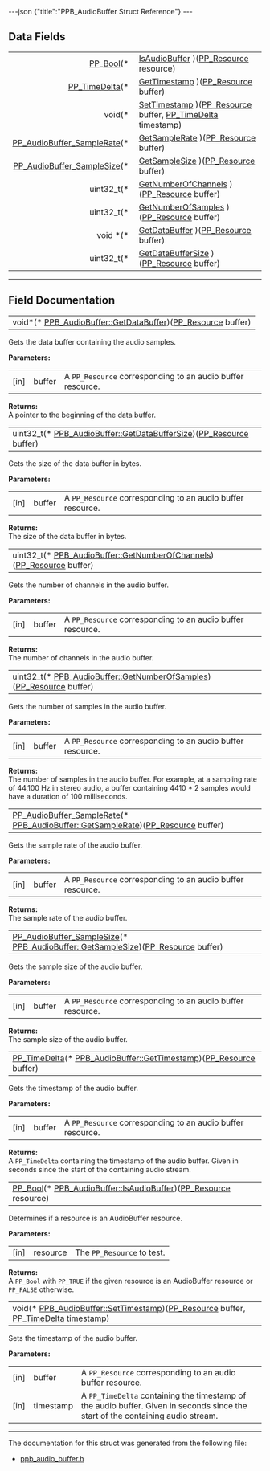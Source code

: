 ---json {"title":"PPB\_AudioBuffer Struct Reference"} ---

Data Fields
-----------

<table><tbody><tr class="odd"><td style="text-align: right;"><a href="/docs/native-client/pepper_dev/c/group___enums#ga4f272d99be14aacafe08dfd4ef830918" class="el">PP_Bool</a>(* </td><td><a href="/docs/native-client/pepper_dev/c/struct_p_p_b___audio_buffer__0__1#a0d62d7fb07cae07004bbc6fbe1f14dcd" class="el">IsAudioBuffer</a> )(<a href="/docs/native-client/pepper_dev/c/group___typedefs#gafdc3895ee80f4750d0d95ae1b677e9b7" class="el">PP_Resource</a> resource)</td></tr><tr class="even"><td style="text-align: right;"><a href="/docs/native-client/pepper_dev/c/group___typedefs#ga3962a5355895925a757f613567e422fa" class="el">PP_TimeDelta</a>(* </td><td><a href="/docs/native-client/pepper_dev/c/struct_p_p_b___audio_buffer__0__1#a1072f128761e1869ca8bd8e31fc18b51" class="el">GetTimestamp</a> )(<a href="/docs/native-client/pepper_dev/c/group___typedefs#gafdc3895ee80f4750d0d95ae1b677e9b7" class="el">PP_Resource</a> buffer)</td></tr><tr class="odd"><td style="text-align: right;">void(* </td><td><a href="/docs/native-client/pepper_dev/c/struct_p_p_b___audio_buffer__0__1#a03113971cf40f80274d4475e335fbea3" class="el">SetTimestamp</a> )(<a href="/docs/native-client/pepper_dev/c/group___typedefs#gafdc3895ee80f4750d0d95ae1b677e9b7" class="el">PP_Resource</a> buffer, <a href="/docs/native-client/pepper_dev/c/group___typedefs#ga3962a5355895925a757f613567e422fa" class="el">PP_TimeDelta</a> timestamp)</td></tr><tr class="even"><td style="text-align: right;"><a href="/docs/native-client/pepper_dev/c/group___enums#ga78757d4be14d14d17708071a9466afbd" class="el">PP_AudioBuffer_SampleRate</a>(* </td><td><a href="/docs/native-client/pepper_dev/c/struct_p_p_b___audio_buffer__0__1#a69f6c324fcc347f24f064f38a19d2465" class="el">GetSampleRate</a> )(<a href="/docs/native-client/pepper_dev/c/group___typedefs#gafdc3895ee80f4750d0d95ae1b677e9b7" class="el">PP_Resource</a> buffer)</td></tr><tr class="odd"><td style="text-align: right;"><a href="/docs/native-client/pepper_dev/c/group___enums#ga2ba5c3a8eed23fa49a73b218b1bce044" class="el">PP_AudioBuffer_SampleSize</a>(* </td><td><a href="/docs/native-client/pepper_dev/c/struct_p_p_b___audio_buffer__0__1#a71f0374949280835b5db4503c4ef8e15" class="el">GetSampleSize</a> )(<a href="/docs/native-client/pepper_dev/c/group___typedefs#gafdc3895ee80f4750d0d95ae1b677e9b7" class="el">PP_Resource</a> buffer)</td></tr><tr class="even"><td style="text-align: right;">uint32_t(* </td><td><a href="/docs/native-client/pepper_dev/c/struct_p_p_b___audio_buffer__0__1#a6dd92974e5543ade219fff80b8bb1a38" class="el">GetNumberOfChannels</a> )(<a href="/docs/native-client/pepper_dev/c/group___typedefs#gafdc3895ee80f4750d0d95ae1b677e9b7" class="el">PP_Resource</a> buffer)</td></tr><tr class="odd"><td style="text-align: right;">uint32_t(* </td><td><a href="/docs/native-client/pepper_dev/c/struct_p_p_b___audio_buffer__0__1#abba9e5c66fb8fb01771002b9667ec80f" class="el">GetNumberOfSamples</a> )(<a href="/docs/native-client/pepper_dev/c/group___typedefs#gafdc3895ee80f4750d0d95ae1b677e9b7" class="el">PP_Resource</a> buffer)</td></tr><tr class="even"><td style="text-align: right;">void *(* </td><td><a href="/docs/native-client/pepper_dev/c/struct_p_p_b___audio_buffer__0__1#a6c2b7a87ea483ee31950efef6de57201" class="el">GetDataBuffer</a> )(<a href="/docs/native-client/pepper_dev/c/group___typedefs#gafdc3895ee80f4750d0d95ae1b677e9b7" class="el">PP_Resource</a> buffer)</td></tr><tr class="odd"><td style="text-align: right;">uint32_t(* </td><td><a href="/docs/native-client/pepper_dev/c/struct_p_p_b___audio_buffer__0__1#aad58d200bfdd1e1ed1e1cb6884a10570" class="el">GetDataBufferSize</a> )(<a href="/docs/native-client/pepper_dev/c/group___typedefs#gafdc3895ee80f4750d0d95ae1b677e9b7" class="el">PP_Resource</a> buffer)</td></tr></tbody></table>

------------------------------------------------------------------------

Field Documentation
-------------------

<span id="a6c2b7a87ea483ee31950efef6de57201" class="anchor" style="margin: 0;"></span>

<table><tbody><tr class="odd"><td>void*(* <a href="/docs/native-client/pepper_dev/c/struct_p_p_b___audio_buffer__0__1#a6c2b7a87ea483ee31950efef6de57201" class="el">PPB_AudioBuffer::GetDataBuffer</a>)(<a href="/docs/native-client/pepper_dev/c/group___typedefs#gafdc3895ee80f4750d0d95ae1b677e9b7" class="el">PP_Resource</a> buffer)</td></tr></tbody></table>

Gets the data buffer containing the audio samples.

**Parameters:**  
<table><tbody><tr class="odd"><td>[in]</td><td>buffer</td><td>A <code>PP_Resource</code> corresponding to an audio buffer resource.</td></tr></tbody></table>

<!-- -->

**Returns:**  
A pointer to the beginning of the data buffer.

<span id="aad58d200bfdd1e1ed1e1cb6884a10570" class="anchor" style="margin: 0;"></span>

<table><tbody><tr class="odd"><td>uint32_t(* <a href="/docs/native-client/pepper_dev/c/struct_p_p_b___audio_buffer__0__1#aad58d200bfdd1e1ed1e1cb6884a10570" class="el">PPB_AudioBuffer::GetDataBufferSize</a>)(<a href="/docs/native-client/pepper_dev/c/group___typedefs#gafdc3895ee80f4750d0d95ae1b677e9b7" class="el">PP_Resource</a> buffer)</td></tr></tbody></table>

Gets the size of the data buffer in bytes.

**Parameters:**  
<table><tbody><tr class="odd"><td>[in]</td><td>buffer</td><td>A <code>PP_Resource</code> corresponding to an audio buffer resource.</td></tr></tbody></table>

<!-- -->

**Returns:**  
The size of the data buffer in bytes.

<span id="a6dd92974e5543ade219fff80b8bb1a38" class="anchor" style="margin: 0;"></span>

<table><tbody><tr class="odd"><td>uint32_t(* <a href="/docs/native-client/pepper_dev/c/struct_p_p_b___audio_buffer__0__1#a6dd92974e5543ade219fff80b8bb1a38" class="el">PPB_AudioBuffer::GetNumberOfChannels</a>)(<a href="/docs/native-client/pepper_dev/c/group___typedefs#gafdc3895ee80f4750d0d95ae1b677e9b7" class="el">PP_Resource</a> buffer)</td></tr></tbody></table>

Gets the number of channels in the audio buffer.

**Parameters:**  
<table><tbody><tr class="odd"><td>[in]</td><td>buffer</td><td>A <code>PP_Resource</code> corresponding to an audio buffer resource.</td></tr></tbody></table>

<!-- -->

**Returns:**  
The number of channels in the audio buffer.

<span id="abba9e5c66fb8fb01771002b9667ec80f" class="anchor" style="margin: 0;"></span>

<table><tbody><tr class="odd"><td>uint32_t(* <a href="/docs/native-client/pepper_dev/c/struct_p_p_b___audio_buffer__0__1#abba9e5c66fb8fb01771002b9667ec80f" class="el">PPB_AudioBuffer::GetNumberOfSamples</a>)(<a href="/docs/native-client/pepper_dev/c/group___typedefs#gafdc3895ee80f4750d0d95ae1b677e9b7" class="el">PP_Resource</a> buffer)</td></tr></tbody></table>

Gets the number of samples in the audio buffer.

**Parameters:**  
<table><tbody><tr class="odd"><td>[in]</td><td>buffer</td><td>A <code>PP_Resource</code> corresponding to an audio buffer resource.</td></tr></tbody></table>

<!-- -->

**Returns:**  
The number of samples in the audio buffer. For example, at a sampling rate of 44,100 Hz in stereo audio, a buffer containing 4410 \* 2 samples would have a duration of 100 milliseconds.

<span id="a69f6c324fcc347f24f064f38a19d2465" class="anchor" style="margin: 0;"></span>

<table><tbody><tr class="odd"><td><a href="/docs/native-client/pepper_dev/c/group___enums#ga78757d4be14d14d17708071a9466afbd" class="el">PP_AudioBuffer_SampleRate</a>(* <a href="/docs/native-client/pepper_dev/c/struct_p_p_b___audio_buffer__0__1#a69f6c324fcc347f24f064f38a19d2465" class="el">PPB_AudioBuffer::GetSampleRate</a>)(<a href="/docs/native-client/pepper_dev/c/group___typedefs#gafdc3895ee80f4750d0d95ae1b677e9b7" class="el">PP_Resource</a> buffer)</td></tr></tbody></table>

Gets the sample rate of the audio buffer.

**Parameters:**  
<table><tbody><tr class="odd"><td>[in]</td><td>buffer</td><td>A <code>PP_Resource</code> corresponding to an audio buffer resource.</td></tr></tbody></table>

<!-- -->

**Returns:**  
The sample rate of the audio buffer.

<span id="a71f0374949280835b5db4503c4ef8e15" class="anchor" style="margin: 0;"></span>

<table><tbody><tr class="odd"><td><a href="/docs/native-client/pepper_dev/c/group___enums#ga2ba5c3a8eed23fa49a73b218b1bce044" class="el">PP_AudioBuffer_SampleSize</a>(* <a href="/docs/native-client/pepper_dev/c/struct_p_p_b___audio_buffer__0__1#a71f0374949280835b5db4503c4ef8e15" class="el">PPB_AudioBuffer::GetSampleSize</a>)(<a href="/docs/native-client/pepper_dev/c/group___typedefs#gafdc3895ee80f4750d0d95ae1b677e9b7" class="el">PP_Resource</a> buffer)</td></tr></tbody></table>

Gets the sample size of the audio buffer.

**Parameters:**  
<table><tbody><tr class="odd"><td>[in]</td><td>buffer</td><td>A <code>PP_Resource</code> corresponding to an audio buffer resource.</td></tr></tbody></table>

<!-- -->

**Returns:**  
The sample size of the audio buffer.

<span id="a1072f128761e1869ca8bd8e31fc18b51" class="anchor" style="margin: 0;"></span>

<table><tbody><tr class="odd"><td><a href="/docs/native-client/pepper_dev/c/group___typedefs#ga3962a5355895925a757f613567e422fa" class="el">PP_TimeDelta</a>(* <a href="/docs/native-client/pepper_dev/c/struct_p_p_b___audio_buffer__0__1#a1072f128761e1869ca8bd8e31fc18b51" class="el">PPB_AudioBuffer::GetTimestamp</a>)(<a href="/docs/native-client/pepper_dev/c/group___typedefs#gafdc3895ee80f4750d0d95ae1b677e9b7" class="el">PP_Resource</a> buffer)</td></tr></tbody></table>

Gets the timestamp of the audio buffer.

**Parameters:**  
<table><tbody><tr class="odd"><td>[in]</td><td>buffer</td><td>A <code>PP_Resource</code> corresponding to an audio buffer resource.</td></tr></tbody></table>

<!-- -->

**Returns:**  
A `PP_TimeDelta` containing the timestamp of the audio buffer. Given in seconds since the start of the containing audio stream.

<span id="a0d62d7fb07cae07004bbc6fbe1f14dcd" class="anchor" style="margin: 0;"></span>

<table><tbody><tr class="odd"><td><a href="/docs/native-client/pepper_dev/c/group___enums#ga4f272d99be14aacafe08dfd4ef830918" class="el">PP_Bool</a>(* <a href="/docs/native-client/pepper_dev/c/struct_p_p_b___audio_buffer__0__1#a0d62d7fb07cae07004bbc6fbe1f14dcd" class="el">PPB_AudioBuffer::IsAudioBuffer</a>)(<a href="/docs/native-client/pepper_dev/c/group___typedefs#gafdc3895ee80f4750d0d95ae1b677e9b7" class="el">PP_Resource</a> resource)</td></tr></tbody></table>

Determines if a resource is an AudioBuffer resource.

**Parameters:**  
<table><tbody><tr class="odd"><td>[in]</td><td>resource</td><td>The <code>PP_Resource</code> to test.</td></tr></tbody></table>

<!-- -->

**Returns:**  
A `PP_Bool` with `PP_TRUE` if the given resource is an AudioBuffer resource or `PP_FALSE` otherwise.

<span id="a03113971cf40f80274d4475e335fbea3" class="anchor" style="margin: 0;"></span>

<table><tbody><tr class="odd"><td>void(* <a href="/docs/native-client/pepper_dev/c/struct_p_p_b___audio_buffer__0__1#a03113971cf40f80274d4475e335fbea3" class="el">PPB_AudioBuffer::SetTimestamp</a>)(<a href="/docs/native-client/pepper_dev/c/group___typedefs#gafdc3895ee80f4750d0d95ae1b677e9b7" class="el">PP_Resource</a> buffer, <a href="/docs/native-client/pepper_dev/c/group___typedefs#ga3962a5355895925a757f613567e422fa" class="el">PP_TimeDelta</a> timestamp)</td></tr></tbody></table>

Sets the timestamp of the audio buffer.

**Parameters:**  
<table><tbody><tr class="odd"><td>[in]</td><td>buffer</td><td>A <code>PP_Resource</code> corresponding to an audio buffer resource.</td></tr><tr class="even"><td>[in]</td><td>timestamp</td><td>A <code>PP_TimeDelta</code> containing the timestamp of the audio buffer. Given in seconds since the start of the containing audio stream.</td></tr></tbody></table>

------------------------------------------------------------------------

The documentation for this struct was generated from the following file:

-   <a href="/docs/native-client/pepper_dev/c/ppb__audio__buffer_8h/" class="el">ppb_audio_buffer.h</a>
